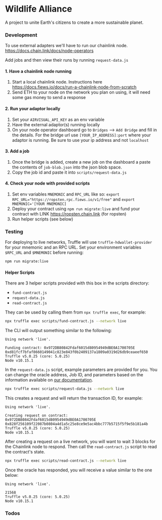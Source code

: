 # Wildlife Alliance

A project to unite Earth's citizens to create a more sustainable planet.

### Development

To use external adapters we'll have to run our chainlink node. https://docs.chain.link/docs/node-operators

Add jobs and then view their runs by running `request-data.js`

#### 1. Have a chainlink node running

1. Start a local chainlink node. Instructions here https://docs.fiews.io/docs/run-a-chainlink-node-from-scratch
2. Send ETH to your node on the network you plan on using, it will need some gas money to send a response

#### 2. Run your adaptor locally

1. Set your `AIRVISUAL_API_KEY` as an env variable
1. Have the external adaptor(s) running locally
2. On your node operator dashboard go to `Bridges` --> `Add Bridge` and fill in the details. For the bridge url use `[YOUR_IP_ADDRESS]:port` where your adaptor is running. Be sure to use your ip address and not `localhost`

#### 3. Add a job

1. Once the bridge is added, create a new job on the dashboard a paste the contents of `job-blob.json` into the json blob space.
2. Copy the job id and paste it into `scripts/request-data.js`

#### 4. Check your node with provided scripts

1. Set env variables `MNEMONIC` and `RPC_URL` like so: `export RPC_URL="https://ropsten.rpc.fiews.io/v1/free"` and `export MNEMONIC='[YOUR MNEMONIC]`
2. Deploy your contract using `npm run migrate:live` and fund your contract with LINK https://ropsten.chain.link (for ropsten)
2. Run helper scripts (see below)

### Testing

For deploying to live networks, Truffle will use `truffle-hdwallet-provider` for your mnemonic and an RPC URL. Set your environment variables `$RPC_URL` and `$MNEMONIC` before running:

```bash
npm run migrate:live
```

#### Helper Scripts

There are 3 helper scripts provided with this box in the scripts directory:

- `fund-contract.js`
- `request-data.js`
- `read-contract.js`

They can be used by calling them from `npx truffle exec`, for example:

```bash
npx truffle exec scripts/fund-contract.js --network live
```

The CLI will output something similar to the following:

```
Using network 'live'.

Funding contract: 0x972DB80842Fdaf6015d80954949dBE0A1700705E
0xd81fcf7bfaf8660149041c823e843f0b2409137a1809a0319d26db9ceaeef650
Truffle v5.0.25 (core: 5.0.25)
Node v10.15.1
```

In the `request-data.js` script, example parameters are provided for you. You can change the oracle address, Job ID, and parameters based on the information available on [our documentation](https://docs.chain.link/docs/testnet-oracles).

```bash
npx truffle exec scripts/request-data.js --network live
```

This creates a request and will return the transaction ID, for example:

```
Using network 'live'.

Creating request on contract: 0x972DB80842Fdaf6015d80954949dBE0A1700705E
0x828f256109f22087b0804a4d1a5c25e8ce9e5ac4bbc777b5715f5f9e5b181a4b
Truffle v5.0.25 (core: 5.0.25)
Node v10.15.1
```

After creating a request on a live network, you will want to wait 3 blocks for the Chainlink node to respond. Then call the `read-contract.js` script to read the contract's state.

```bash
npx truffle exec scripts/read-contract.js --network live
```

Once the oracle has responded, you will receive a value similar to the one below:

```
Using network 'live'.

21568
Truffle v5.0.25 (core: 5.0.25)
Node v10.15.1
```

### Todos